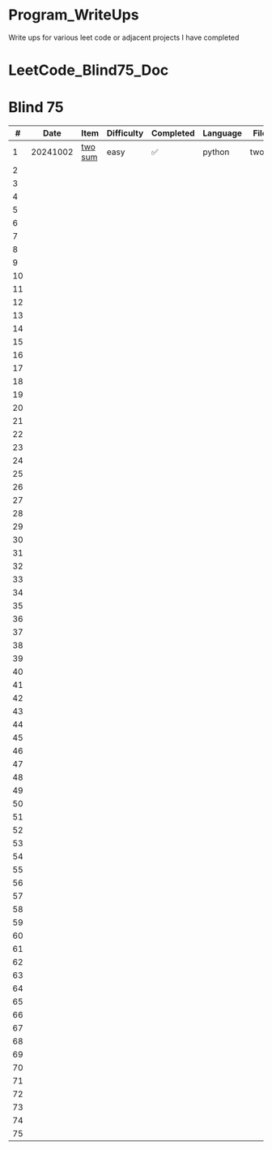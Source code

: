 # Program_WriteUps
Write ups for various leet code or adjacent projects I have completed


# LeetCode_Blind75_Doc
# Blind 75 
| #  | Date       | Item          | Difficulty | Completed | Language | Filename |
|----|------------|---------------|------------|-----------|----------|----------|
| 1  |20241002|[two sum](https://leetcode.com/problems/two-sum/)|easy |     ✅     |python|twosum.py|
| 2  |            |               |            |           |          |          |
| 3  |            |               |            |           |          |          |
| 4  |            |               |            |           |          |          |
| 5  |            |               |            |           |          |          |
| 6  |            |               |            |           |          |          |
| 7  |            |               |            |           |          |          |
| 8  |            |               |            |           |          |          |
| 9  |            |               |            |           |          |          |
| 10 |            |               |            |           |          |          |
| 11 |            |               |            |           |          |          |
| 12 |            |               |            |           |          |          |
| 13 |            |               |            |           |          |          |
| 14 |            |               |            |           |          |          |
| 15 |            |               |            |           |          |          |
| 16 |            |               |            |           |          |          |
| 17 |            |               |            |           |          |          |
| 18 |            |               |            |           |          |          |
| 19 |            |               |            |           |          |          |
| 20 |            |               |            |           |          |          |
| 21 |            |               |            |           |          |          |
| 22 |            |               |            |           |          |          |
| 23 |            |               |            |           |          |          |
| 24 |            |               |            |           |          |          |
| 25 |            |               |            |           |          |          |
| 26 |            |               |            |           |          |          |
| 27 |            |               |            |           |          |          |
| 28 |            |               |            |           |          |          |
| 29 |            |               |            |           |          |          |
| 30 |            |               |            |           |          |          |
| 31 |            |               |            |           |          |          |
| 32 |            |               |            |           |          |          |
| 33 |            |               |            |           |          |          |
| 34 |            |               |            |           |          |          |
| 35 |            |               |            |           |          |          |
| 36 |            |               |            |           |          |          |
| 37 |            |               |            |           |          |          |
| 38 |            |               |            |           |          |          |
| 39 |            |               |            |           |          |          |
| 40 |            |               |            |           |          |          |
| 41 |            |               |            |           |          |          |
| 42 |            |               |            |           |          |          |
| 43 |            |               |            |           |          |          |
| 44 |            |               |            |           |          |          |
| 45 |            |               |            |           |          |          |
| 46 |            |               |            |           |          |          |
| 47 |            |               |            |           |          |          |
| 48 |            |               |            |           |          |          |
| 49 |            |               |            |           |          |          |
| 50 |            |               |            |           |          |          |
| 51 |            |               |            |           |          |          |
| 52 |            |               |            |           |          |          |
| 53 |            |               |            |           |          |          |
| 54 |            |               |            |           |          |          |
| 55 |            |               |            |           |          |          |
| 56 |            |               |            |           |          |          |
| 57 |            |               |            |           |          |          |
| 58 |            |               |            |           |          |          |
| 59 |            |               |            |           |          |          |
| 60 |            |               |            |           |          |          |
| 61 |            |               |            |           |          |          |
| 62 |            |               |            |           |          |          |
| 63 |            |               |            |           |          |          |
| 64 |            |               |            |           |          |          |
| 65 |            |               |            |           |          |          |
| 66 |            |               |            |           |          |          |
| 67 |            |               |            |           |          |          |
| 68 |            |               |            |           |          |          |
| 69 |            |               |            |           |          |          |
| 70 |            |               |            |           |          |          |
| 71 |            |               |            |           |          |          |
| 72 |            |               |            |           |          |          |
| 73 |            |               |            |           |          |          |
| 74 |            |               |            |           |          |          |
| 75 |            |               |            |           |          |          |

